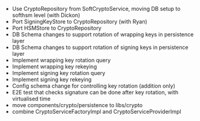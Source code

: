 * Use CryptoRepository from SoftCryptoService, moving DB setup to softhsm level (with Dickon)
* Port SigningKeyStore to CryptoRepository (with Ryan)
* Port HSMStore to CryptoRepository
* DB Schema changes to support rotation of wrapping keys in persistence layer
* DB Schema changes to support rotation of signing keys in persistence layer
* Implement wrapping key rotation query
* Implement wrapping key rekeying
* Implement signing key rotation query
* Implement signing key rekeying
* Config schema change for controlling key rotation (addition only)
* E2E test that checks signature can be done after key rotation, with virtualised time
* move components/crypto/persistence to libs/crypto
* combine CryptoServiceFactoryImpl and CryptoServiceProviderImpl
